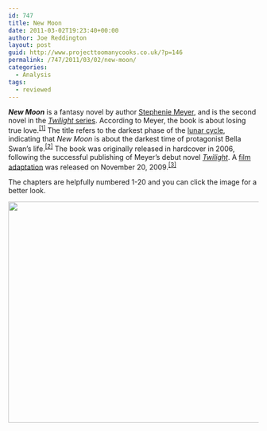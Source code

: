 ```yaml
---
id: 747
title: New Moon
date: 2011-03-02T19:23:40+00:00
author: Joe Reddington
layout: post
guid: http://www.projecttoomanycooks.co.uk/?p=146
permalink: /747/2011/03/02/new-moon/
categories:
  - Analysis
tags:
  - reviewed
---
```

_**New Moon**_ is a fantasy novel by author [Stephenie Meyer](http://en.wikipedia.org/wiki/Stephenie_Meyer), and is the second novel in the [_Twilight_ series](http://en.wikipedia.org/wiki/Twilight_%28series%29 "Twilight (series)"). According to Meyer, the book is about losing true love.<sup id="cite_ref-Interview_0-0"><a href="http://en.wikipedia.org/wiki/New_Moon_%28novel%29#cite_note-Interview-0">[1]</a></sup> The title refers to the darkest phase of the [lunar cycle](http://en.wikipedia.org/wiki/Lunar_phase "Lunar phase"), indicating that _New Moon_ is about the darkest time of protagonist Bella Swan&#8217;s life.<sup id="cite_ref-FAQ_1-0"><a href="http://en.wikipedia.org/wiki/New_Moon_%28novel%29#cite_note-FAQ-1">[2]</a></sup> The book was originally released in hardcover in 2006, following the successful publishing of Meyer&#8217;s debut novel _[Twilight](http://en.wikipedia.org/wiki/Twilight_%28novel%29 "Twilight (novel)")_. A [film adaptation](http://en.wikipedia.org/wiki/The_Twilight_Saga:_New_Moon "The Twilight Saga: New Moon") was released on November 20, 2009.<sup id="cite_ref-EW_2-0"><a href="http://en.wikipedia.org/wiki/New_Moon_%28novel%29#cite_note-EW-2">[3]</a></sup>

The chapters are helpfully numbered 1-20 and you can click the image for a better look.

[<img loading="lazy" class="aligncenter size-large wp-image-6622" src="http://joereddington.com/wp-content/uploads/2011/03/Screenshot-2019-02-18-11.08.20-1024x456.png" alt="" width="1000" height="445" srcset="https://joereddington.com/wp-content/uploads/2011/03/Screenshot-2019-02-18-11.08.20-1024x456.png 1024w, https://joereddington.com/wp-content/uploads/2011/03/Screenshot-2019-02-18-11.08.20-300x134.png 300w, https://joereddington.com/wp-content/uploads/2011/03/Screenshot-2019-02-18-11.08.20-768x342.png 768w, https://joereddington.com/wp-content/uploads/2011/03/Screenshot-2019-02-18-11.08.20.png 1258w" sizes="(max-width: 1000px) 100vw, 1000px" />](http://joereddington.com/wp-content/uploads/2011/03/Screenshot-2019-02-18-11.08.20.png)